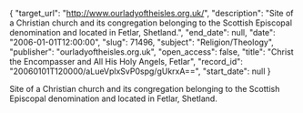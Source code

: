 {
  "target_url": "http://www.ourladyoftheisles.org.uk/", 
  "description": "Site of a Christian church and its congregation belonging to the Scottish Episcopal denomination and located in Fetlar, Shetland.", 
  "end_date": null, 
  "date": "2006-01-01T12:00:00", 
  "slug": 71496, 
  "subject": "Religion/Theology", 
  "publisher": "ourladyoftheisles.org.uk", 
  "open_access": false, 
  "title": "Christ the Encompasser and All His Holy Angels, Fetlar", 
  "record_id": "20060101T120000/aLueVplxSvP0spg/gUkrxA==", 
  "start_date": null
}

Site of a Christian church and its congregation belonging to the Scottish Episcopal denomination and located in Fetlar, Shetland.